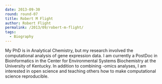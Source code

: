 ```yaml
---
date: 2013-09-30
round: round-07
title: Robert M Flight
author: Robert Flight
permalink: /2013/09/robert-m-flight/
tags:
  - Biography
---
```

My PhD is in Analytical Chemistry, but my research involved the computational analysis of gene expression data. I am currently a PostDoc in Bioinformatics in the Center for Environmental Systems Biochemistry at the University of Kentucky. In addition to combining -omics analyses, I am interested in open science and teaching others how to make computational science reproducible.
